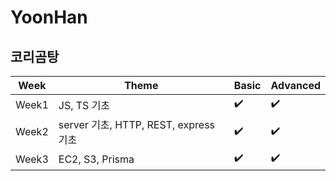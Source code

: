 # YoonHan

## 코리곰탕


|Week|Theme|Basic|Advanced|
|------|-----|---|---|
|Week1|JS, TS 기초|✔️|✔️|
|Week2|server 기초, HTTP, REST, express 기초|✔️|✔️|
|Week3|EC2, S3, Prisma|✔️|✔️|
